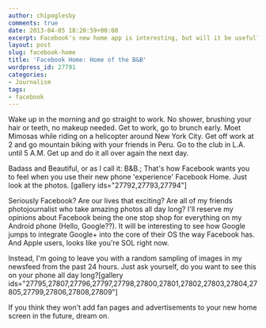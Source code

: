 ```yaml
---
author: chipoglesby
comments: true
date: 2013-04-05 18:20:59+00:00
excerpt: Facebook's new home app is interesting, but will it be useful?
layout: post
slug: facebook-home
title: 'Facebook Home: Home of the B&B'
wordpress_id: 27791
categories:
- Journalism
tags:
- facebook
---
```


Wake up in the morning and go straight to work. No shower, brushing your hair or teeth, no makeup needed. Get to work, go to brunch early. Moet Mimosas while riding on a helicopter around New York City. Get off work at 2 and go mountain biking with your friends in Peru. Go to the club in L.A. until 5 A.M. Get up and do it all over again the next day.

Badass and Beautiful, or as I call it: B&B.; That's how Facebook wants you to feel when you use their new phone 'experience' Facebook Home. Just look at the photos.
[gallery ids="27792,27793,27794"]

Seriously Facebook? Are our lives that exciting? Are all of my friends photojournalist who take amazing photos all day long? I'll reserve my opinions about Facebook being the one stop shop for everything on my Android phone (Hello, Google??). It will be interesting to see how Google jumps to integrate Google+ into the core of their OS the way Facebook has. And Apple users, looks like you're SOL right now.

Instead, I'm going to leave you with a random sampling of images in my newsfeed from the past 24 hours. Just ask yourself, do you want to see this on your phone all day long?[gallery ids="27795,27807,27796,27797,27798,27800,27801,27802,27803,27804,27805,27799,27806,27808,27809"]

If you think they won't add fan pages and advertisements to your new home screen in the future, dream on.
